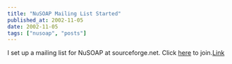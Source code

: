 ```yaml
---
title: "NuSOAP Mailing List Started"
published_at: 2002-11-05
date: 2002-11-05
tags: ["nusoap", "posts"]
---
```

I set up a mailing list for NuSOAP at sourceforge.net. Click [here](https://lists.sourceforge.net/lists/listinfo/nusoap-general) to join.[Link](https://lists.sourceforge.net/lists/listinfo/nusoap-general)